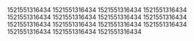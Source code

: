 1521551316434
1521551316434
1521551316434
1521551316434
1521551316434
1521551316434
1521551316434
1521551316434
1521551316434
1521551316434
1521551316434
1521551316434
1521551316434
1521551316434
1521551316434